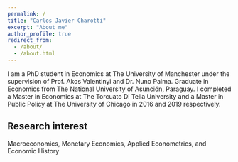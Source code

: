 ```yaml
---
permalink: /
title: "Carlos Javier Charotti"
excerpt: "About me"
author_profile: true
redirect_from: 
  - /about/
  - /about.html
---
```


I am a PhD student in Economics at The University of Manchester under the supervision of Prof. Akos Valentinyi and Dr. Nuno Palma. Graduate in Economics from The National University of Asunción, Paraguay. I completed a Master in Economics at The Torcuato Di Tella University and a Master in Public Policy at The University of Chicago in 2016 and 2019 respectively.  

Research interest
------
Macroeconomics, Monetary Economics, Applied Econometrics, and Economic History








